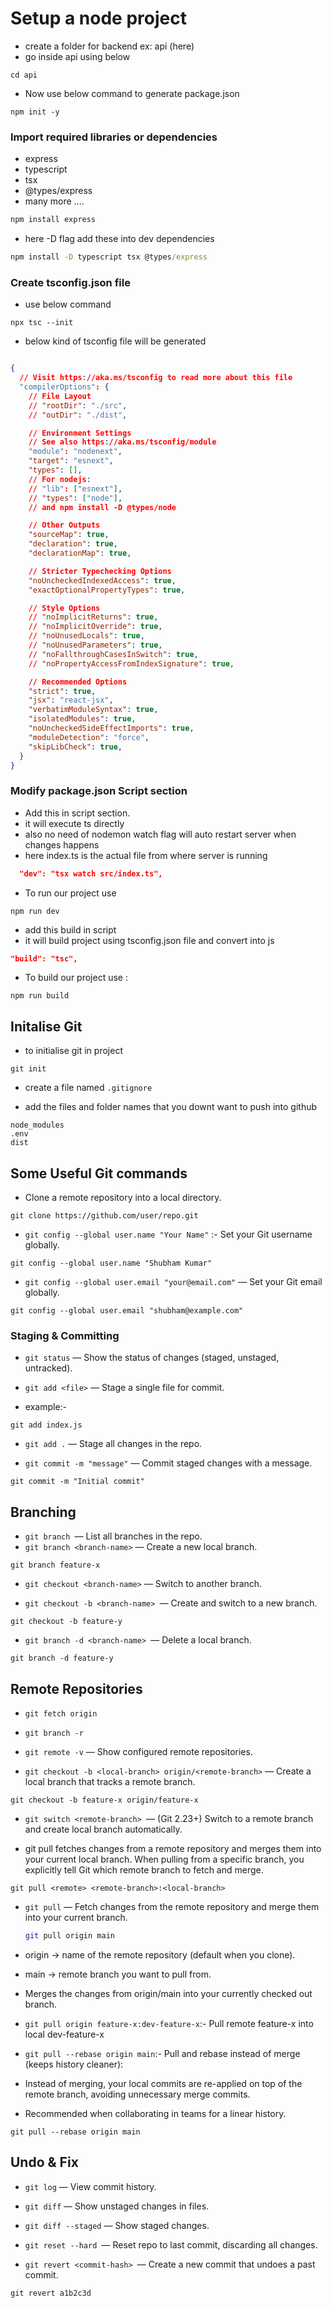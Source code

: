 # Setup a node project
- create a folder for backend ex: api (here)
- go inside api using below
```
cd api
```
- Now use below command to generate package.json

```
npm init -y
```
### Import required libraries or dependencies

- express
- typescript 
- tsx 
- @types/express
- many more ....

```cmd
npm install express

```
- here -D flag add these into dev dependencies
```cmd
npm install -D typescript tsx @types/express
```

### Create tsconfig.json file
- use below command 

```
npx tsc --init
```


- below kind of tsconfig file will be generated 

```json

{
  // Visit https://aka.ms/tsconfig to read more about this file
  "compilerOptions": {
    // File Layout
    // "rootDir": "./src",
    // "outDir": "./dist",

    // Environment Settings
    // See also https://aka.ms/tsconfig/module
    "module": "nodenext",
    "target": "esnext",
    "types": [],
    // For nodejs:
    // "lib": ["esnext"],
    // "types": ["node"],
    // and npm install -D @types/node

    // Other Outputs
    "sourceMap": true,
    "declaration": true,
    "declarationMap": true,

    // Stricter Typechecking Options
    "noUncheckedIndexedAccess": true,
    "exactOptionalPropertyTypes": true,

    // Style Options
    // "noImplicitReturns": true,
    // "noImplicitOverride": true,
    // "noUnusedLocals": true,
    // "noUnusedParameters": true,
    // "noFallthroughCasesInSwitch": true,
    // "noPropertyAccessFromIndexSignature": true,

    // Recommended Options
    "strict": true,
    "jsx": "react-jsx",
    "verbatimModuleSyntax": true,
    "isolatedModules": true,
    "noUncheckedSideEffectImports": true,
    "moduleDetection": "force",
    "skipLibCheck": true,
  }
}

```

### Modify package.json Script section

- Add this in script section.
- it will execute ts directly 
- also no need of nodemon watch flag will auto restart server when changes happens
- here index.ts is the actual file from where server is running



```json
  "dev": "tsx watch src/index.ts",
```

- To run our project use 
```
npm run dev
```

- add this build in script 
- it will build project using tsconfig.json file and convert into js 
```json
"build": "tsc",
```

- To build our project use :
```
npm run build
```
## Initalise Git
- to initialise git in project
```git
git init
```

- create a file named `.gitignore `

- add the files and folder names that you downt want to push into github

```
node_modules
.env
dist
```

## Some Useful Git commands

- Clone a remote repository into a local directory.

```
git clone https://github.com/user/repo.git

```

- `git config --global user.name "Your Name"`  :- Set your Git username globally.

```
git config --global user.name "Shubham Kumar"
```

- `git config --global user.email "your@email.com"` — Set your Git email globally.

```
git config --global user.email "shubham@example.com"
```
### Staging & Committing

- `git status` — Show the status of changes (staged, unstaged, untracked).

- `git add <file>` — Stage a single file for commit.
- example:-
```
git add index.js

```

- `git add .` — Stage all changes in the repo.

- `git commit -m "message"` — Commit staged changes with a message.

```
git commit -m "Initial commit"

```

## Branching

- `git branch `— List all branches in the repo.
- `git branch <branch-name>` — Create a new local branch.

```
git branch feature-x

```
- `git checkout <branch-name>` — Switch to another branch.

- `git checkout -b <branch-name> `— Create and switch to a new branch.

```
git checkout -b feature-y

```
- `git branch -d <branch-name> `— Delete a local branch.
```
git branch -d feature-y

```

## Remote Repositories

- `git fetch origin`
- `git branch -r`


- `git remote -v` — Show configured remote repositories.

- `git checkout -b <local-branch> origin/<remote-branch>` — Create a local branch that tracks a remote branch.

```
git checkout -b feature-x origin/feature-x

```

- `git switch <remote-branch> `— (Git 2.23+) Switch to a remote branch and create local branch automatically.

- git pull fetches changes from a remote repository and merges them into your current local branch. When pulling from a specific branch, you explicitly tell Git which remote branch to fetch and merge.
```
git pull <remote> <remote-branch>:<local-branch>
```



- `git pull` — Fetch changes from the remote repository and merge them into your current branch.  
  ```bash
  git pull origin main
  ```
- origin → name of the remote repository (default when you clone).

- main → remote branch you want to pull from.

- Merges the changes from origin/main into your currently checked out branch.

- `git pull origin feature-x:dev-feature-x`:- Pull remote feature-x into local dev-feature-x

- `git pull --rebase origin main`:- Pull and rebase instead of merge (keeps history cleaner):
- Instead of merging, your local commits are re-applied on top of the remote branch, avoiding unnecessary merge commits.

- Recommended when collaborating in teams for a linear history.

```
git pull --rebase origin main

```


## Undo & Fix

- `git log` — View commit history.
- `git diff` — Show unstaged changes in files.
- `git diff --staged` — Show staged changes.

- `git reset --hard `— Reset repo to last commit, discarding all changes.
- `git revert <commit-hash> `— Create a new commit that undoes a past commit.

```
git revert a1b2c3d

```

